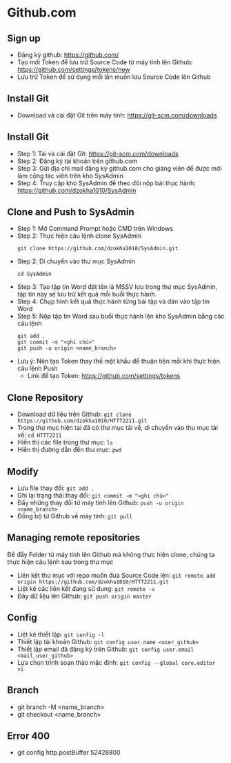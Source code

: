 # Github.com
## Sign up
- Đăng ký github: https://github.com/
- Tạo mới Token để lưu trữ Source Code từ máy tính lên Github: https://github.com/settings/tokens/new
- Lưu trữ Token để sử dụng mổi lần muốn lưu Source Code lên Github
## Install Git
- Download và cài đặt Git trên máy tính: https://git-scm.com/downloads



## Install Git
- Step 1: Tải và cài đặt Git: https://git-scm.com/downloads
- Step 2: Đăng ký tài khoản trên github.com
- Step 3: Gửi địa chỉ mail đăng ký github.com cho giảng viên để được mời làm cộng tác viên trên kho SysAdmin
- Step 4: Truy cập kho SysAdmin để theo dõi nộp bài thực hành: https://github.com/dzokha1010/SysAdmin
## Clone and Push to SysAdmin
- Step 1: Mở Command Prompt hoặc CMD trên Windows
- Step 2: Thực hiện câu lệnh clone SysAdmin
  ```
  git clone https://github.com/dzokha1010/SysAdmin.git
  ```
- Step 2: Di chuyển vào thư mục SysAdmin
  ```
  cd SysAdmin
  ```
- Step 3: Tạo tập tin Word đặt tên là MSSV lưu trong thư mục SysAdmin, tập tin này sẻ lưu trữ kết quả mỗi buổi thực hành.
- Step 4: Chụp hình kết quả thực hành từng bài tập và dán vào tập tin Word
- Step 5: Nộp tập tin Word sau buổi thực hành lên kho SysAdmin bằng các câu lệnh
  ```
  git add .  
  git commit -m "<ghi chú>"  
  git push -u origin <name_branch>
  ```
- Lưu ý: Nên tạo Token thay thế mật khẩu để thuận tiện mỗi khi thực hiện câu lệnh Push
  - Link để tạo Token: https://github.com/settings/tokens



## Clone Repository
- Download dữ liệu trên Github: `git clone https://github.com/dzokha1010/HTTT2211.git`
- Trong thư mục hiện tại đã có thư mục tải về, di chuyển vào thư mục tải về: `cd HTTT2211`
- Hiển thị các file trong thư mục: `ls`
- Hiển thị đường dẫn đến thư mục: `pwd`
## Modify
- Lưu file thay đổi: `git add .`
- Ghi lại trạng thái thay đổi: `git commit -m "<ghi chú>"`
- Đẩy những thay đổi từ máy tính lên Github: `push -u origin <name_branch>`
- Đồng bộ từ Github về máy tính: `git pull`
## Managing remote repositories
Để đẩy Folder từ máy tính lên Github mà không thực hiện clone, chúng ta thực hiện câu lệnh sau trong thư mục
- Liên kết thư mục với repo muốn đưa Source Code lên: `git remote add origin https://github.com/dzokha1010/HTTT2211.git`
- Liệt kê các liên kết đang sử dung: `git remote -v`
- Đảy dữ liệu lên Github: `git push origin master`
## Config
- Liệt kê thiết lập: `git config -l`
- Thiết lập tài khoản Github: `git config user.name <user_github>`
- Thiết lập email đã đăng ký trên Github: `git config user.email <mail_user_github>`
- Lựa chọn trình soạn thảo mặc định: `git config --global core.editor vi`
## Branch
- git branch -M <name_branch>
- git checkout <name_branch>
## Error 400
- git config http.postBuffer 52428800
